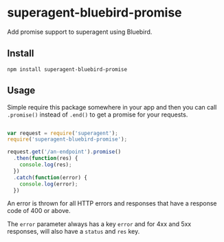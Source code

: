 superagent-bluebird-promise
===========================

Add promise support to superagent using Bluebird.

## Install
`npm install superagent-bluebird-promise`

## Usage
Simple require this package somewhere in your app and then you can call `.promise()` instead of `.end()` to get a promise for your requests.

```javascript

var request = require('superagent');
require('superagent-bluebird-promise');

request.get('/an-endpoint').promise()
  .then(function(res) {
    console.log(res);
  })
  .catch(function(error) {
    console.log(error);
  })
  ```

An error is thrown for all HTTP errors and responses that have a response code of 400 or above.

The `error` parameter always has a key `error` and for 4xx and 5xx responses, will also have a `status` and `res` key.
